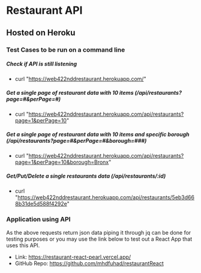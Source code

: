 # Restaurant API
## Hosted on Heroku

### Test Cases to be run on a command line
##### Check if API is still listening
- curl "https://web422nddrestaurant.herokuapp.com/"
##### Get a single page of restaurant data with 10 items (/api/restaurants?page=#&perPage=#)
- curl "https://web422nddrestaurant.herokuapp.com/api/restaurants?page=1&perPage=10" 
##### Get a single page of restaurant data with 10 items and specific borough (/api/restaurants?page=#&perPage=#&borough=###)
- curl "https://web422nddrestaurant.herokuapp.com/api/restaurants?page=1&perPage=10&borough=Bronx"
##### Get/Put/Delete a single restaurants data (/api/restaurants/:id)
- curl "https://web422nddrestaurant.herokuapp.com/api/restaurants/5eb3d668b31de5d588f4292e"

### Application using API
As the above requests return json data piping it through jq can be done for testing purposes or you may use the link  below to test out a React App that uses this API.
- Link: https://restaurant-react-pearl.vercel.app/
- GitHub Repo: https://github.com/mhdfuhad/restaurantReact
